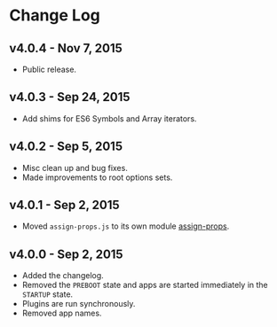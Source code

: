 # Change Log

## v4.0.4 - Nov 7, 2015

- Public release.

## v4.0.3 - Sep 24, 2015

- Add shims for ES6 Symbols and Array iterators.

## v4.0.2 - Sep 5, 2015

- Misc clean up and bug fixes.
- Made improvements to root options sets.

## v4.0.1 - Sep 2, 2015

- Moved `assign-props.js` to its own module [assign-props](http://ghub.io/assign-props).

## v4.0.0 - Sep 2, 2015

- Added the changelog.
- Removed the `PREBOOT` state and apps are started immediately in the `STARTUP` state.
- Plugins are run synchronously.
- Removed app names.
